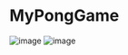 # MyPongGame
 

![image](https://github.com/user-attachments/assets/5ea82521-638a-48ee-b7b0-61a7703af842)
![image](https://github.com/user-attachments/assets/78f41a28-9798-49da-95b5-5f348ac39b2e)

